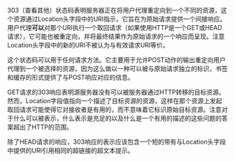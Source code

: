 303（查看其他）状态码表明服务器正在将用户代理重定向到一个不同的资源，这个资源通过Location头字段中的URI指示，它旨在为原始请求提供一个间接响应。用户代理**可以**对那个URI执行一个取回请求（如果使用HTTP是一个GET或HEAD请求），它可能也被重定向，并将最终结果作为原始请求的一个响应而呈现。注意Location头字段中的新的URI不被认为与有效请求URI等价。

这个状态码可以用于任何请求方法。它主要用于允许POST动作的输出重定向用户代理到一个被选择的资源，因为这么做以一种可以被与原始请求独立的标识，书签和缓存的形式提供了与POST响应对应的信息。

GET请求的303响应表明源服务器没有可以被服务器通过HTTP转移的目标资源。然而，Location字段值指向一个描述了目标资源的资源，这样在那个资源上发起取回请求可能使得它对接收者是有用的，而不意味着它标识原始目标资源。注意对于什么可以被表示，什么表示是充足的以及什么是一个有用的描述的这些问题的答案超出了HTTP的范围。

除了HEAD请求的响应，303响应的表示应该包含一个短的带有与Location头字段中提供的URI引用相同的超链接的超文本提示。